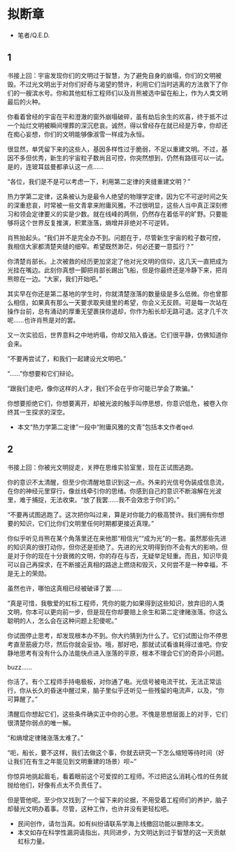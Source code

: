 # 拟断章
* 笔者/Q.E.D.
## 1
书接上回：宇宙发现你们的文明过于智慧，为了避免自身的崩塌，你们的文明被毁。不过光文明出于对你们好奇与渴望的赞许，利用它们当时逃离的方法救下了你们的一艘滨水号。你和其他虹标工程师们以及肖熊被选中留在船上，作为人类文明最后的火种。

你看着曾经的宇宙在平和澄澈的窗外崩塌破碎，虽有劫后余生的欢喜，终于抵不过一个灿烂文明被瞬间埋葬的深沉悲哀。诚然，得以曾经存在就已经是万幸，你却还在痴心妄想，你们的文明能够像淑雪一样成为永恒。

很显然，单凭留下来的这些人，基因多样性过于脆弱，不足以重建文明。不过，基因不多但优秀，新生的宇宙粒子数尚且可控，你突然想到，仍然有路径可以一试。是的，连玻耳兹曼都承认这一点……

“各位，我们是不是可以考虑一下，利用第二定律的夹缝重建文明？”

热力学第二定律，这条被认为是最令人绝望的物理学定律，因为它不可逆时间之矢的深重悲哀，时常被一些文青拿来附庸风雅。不过很明显，这些人当中真正深刻修习和领会定律要义的实是少数。就在线峰的两侧，仍然存在着低平的旷野。只要能够将这个世界反复推演，积累涨落，熵增并非绝对不可逆转。

肖熊抬起头。“我们并不是完全办不到。问题在于，尽管新生宇宙的粒子数可控，我相信大家都清楚夹缝的细窄。希望既然渺茫，何必还要一意孤行？”

你清楚肖部长。上次被救的经历更加坚定了他对光文明的信仰，这几天一直把成为光挂在嘴边。此刻你真想一脚把肖部长踢出飞船，但是你最终还是冷静下来，把肖熊晾在一边。“大家，我们开始吧。”

其实早在你还是第二基地的学生时，你就清楚涨落的数量级是多么低微。你也曾那么相信，如果真有那么一天要求取夹缝里的希望，你会义无反顾。可是每一次站在操作台前，总有涌动的厚重无望裹挟你退却，你作为船长却无路可退。这才几千次呢……也许肖熊是对的罢。

又一次实验后，世界意料之中地坍塌，你却又陷入昏迷。它们很平静，仿佛知道你会来。

“不要再尝试了，和我们一起建设光文明吧。”

“……”你想要和它们辩论。

“跟我们走吧，像你这样的人才，我们不会在乎你可能已学会了欺骗。”

你想要拒绝它们，你想要离开，却被光波的触手叫停思想，你意识低危，被卷入你终其一生探求的深空。

* 本文“热力学第二定律”一段中“附庸风雅的文青”包括本文作者qed.

## 2
书接上回：你被光文明捉走，关押在思维实验室里，现在正试图逃跑。

你的意识不太清醒，但至少你清醒地意识到这一点。外来的光信号伪装成信息流，在你的神经元里穿行，像丝线牵引你的思绪。你感到自己的意识不断溶解在光波里，难于捕捉，无法收束。“放了我罢……我不会效忠于你们的。”

“不要再试图逃跑了。这次把你叫过来，算是对你能力的极高赞许。我们拥有你想要的知识，它们比你们文明里任何时期都更接近真理。”

你似乎听见肖熊在某个角落里还在来他那“相信光”“成为光”的一套。虽然那些先进的知识真的很打动你，但你还是拒绝了。先进的光文明得到你不会有大的影响，但是对于你的现在十分衰微的文明，你的存在与否，无疑举足轻重。而且，知识毕竟可以自己再探求，在不断接近真相的路途上燃烧和毁灭，又何尝不是一种幸福，不是无上的荣勋。

虽然也许，哪怕这真相已经被破译了罢……

“真是可惜，我敬爱的虹标工程师，凭你的能力如果得到这些知识，放弃旧的人类文明，你本可以更向前一步，但是现在你却要赔上余生和第二定律赌涨落。你这么聪明的人，怎么会在这种问题上犯傻呢。”

你试图停止思考，却发现根本办不到。你大约猜到为什么了。它们试图让你不停思考直至筋疲力尽，然后你就会妥协。哦，那好吧，那就试试看谁耗得过谁吧。你安静地思考有没有什么办法能快点进入涨落的平原，根本不理会它们的奇异小问题。

buzz……

你活了。有个工程师手持电极板，对你通了电。光信号被电流干扰，无法正常运行，你从长久的昏迷中醒过来，脑子里似乎还听见一些残留的电流声，以及，“你可算醒了。”

清醒后你想起它们，这些条件确实正中你的心思。不愧是思想层面上的对手，它们很清楚你弱点的唯一解。

“和熵增定律赌涨落太难了。”

“呃，船长，要不这样，我们去做这个事，你就去研究一下怎么缩短等待时间（好让我们在有生之年能见到文明重建的场景）呗~”

你惊异地挑起眉毛，看着眼前这个可爱捏的工程师。不过把这么消耗心性的任务就抛给他们，好像有点太不负责任了。

但是管他呢。至少你又找到了一个留下来的论据，不用受着工程师们的养护，脑子却替光文明办着事。尽管，这种工作，也许并没有更轻松吧。

* 民间创作，请勿当真。如有纠纷请联系学海上线撤回功能以删除本文。
* 本文如存在科学性漏洞请指出，共同进步，为文明达到过于智慧的这一天贡献虹标力量。